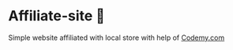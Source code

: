 # Affiliate-site :money_mouth_face:                                                                       
Simple website affiliated with local store
 with help of <a href="http://johnelder.com/">Codemy.com</a>
